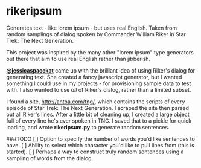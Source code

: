 rikeripsum
==========

Generates text - like lorem ipsum - but uses real English. Taken from random samplings of dialog spoken by Commander William Riker in Star Trek: The Next Generation.

This project was inspired by the many other "lorem ipsum" type generators out there that aim to use real English rather than jibberish. 

**[@jessicaspacekat](https://twitter.com/jessicaspacekat)** came up with the brilliant idea of using Riker's dialog for generating text. She created a fancy javascript generator, but I wanted something I could use in my projects - for provisioning sample data to test with. I also wanted to use *all* of Riker's dialog, rather than a limited subset.

I found a site, http://antoa.com/tng/, which contains the scripts of every episode of Star Trek: The Next Generation. I scraped the site then parsed out all Riker's lines. After a little bit of cleaning up, I created a large object full of every line he's ever spoken in TNG. I saved that to a pickle for quick loading, and wrote **rikeripsum.py** to generate random sentences. 

###TODO
[ ] Option to specify the number of words you'd like sentences to have. 
[ ] Ability to select which character you'd like to pull lines from (this is started). 
[ ] Perhaps a way to construct truly random sentences using a sampling of words from the dialog.
